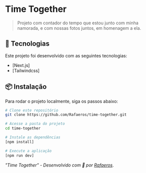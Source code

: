 # Time Together

> Projeto com contador do tempo que estou junto com minha namorada, e com nossas fotos juntos, em homenagem a ela.

## 🚀 Tecnologias

Este projeto foi desenvolvido com as seguintes tecnologias:

- [Next.js]
- [Tailwindcss]

## 📦 Instalação

Para rodar o projeto localmente, siga os passos abaixo:

```bash
# Clone este repositório
git clone https://github.com/Rafaeros/time-together.git

# Acesse a pasta do projeto
cd time-together

# Instale as dependências
[npm install]

# Execute a aplicação
[npm run dev]
```

_"Time Together" - Desenvolvido com 💙 por [Rafaeros](https://github.com/Rafaeros)_.